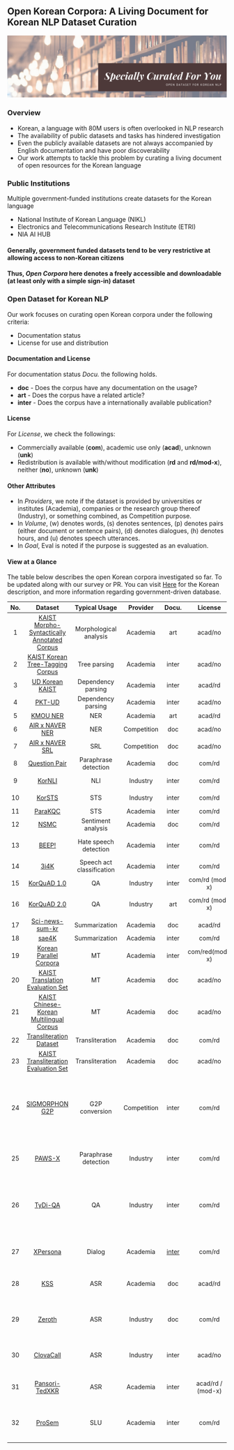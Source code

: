 ## Open Korean Corpora: A Living Document for Korean NLP Dataset Curation



![image](./image.png)

### Overview
- Korean, a language with 80M users is often overlooked in NLP research
- The availability of public datasets and tasks has hindered investigation
- Even the publicly available datasets are not always accompanied by English documentation and have poor discoverability
- Our work attempts to tackle this problem by curating a living document of open resources for the Korean language

### Public Institutions
Multiple government-funded institutions create datasets for the Korean language
- National Institute of Korean Language (NIKL)
- Electronics and Telecommunications Research Institute (ETRI)
- NIA AI HUB
#### Generally, government funded datasets tend to be very restrictive at allowing access to non-Korean citizens
#### Thus, *Open Corpora* here denotes a freely accessible and downloadable (at least only with a simple sign-in) dataset

### Open Dataset for Korean NLP
Our work focuses on curating open Korean corpora under the following criteria:
- Documentation status
- License for use and distribution

#### Documentation and License
For documentation status *Docu.* the following holds.
- **doc** - Does the corpus have any documentation on the usage?
- **art** - Does the corpus have a related article?
- **inter** - Does the corpus have a internationally available publication?

#### License
For *License*, we check the followings:
- Commercially available (**com**), academic use only (**acad**), unknown (**unk**)
- Redistribution is available with/without modification (**rd** and **rd/mod-x**), neither (**no**), unknown (**unk**)

#### Other Attributes
- In *Providers*, we note if the dataset is provided by universities or institutes (Academia), companies or the research group thereof (Industry), or something combined, as Competition purpose.
- In *Volume*, (w) denotes words, (s) denotes sentences, (p) denotes pairs (either document or sentence pairs), (d) denotes dialogues, (h) denotes hours, and (u) denotes speech utterances.
- In *Goal*, Eval is noted if the purpose is suggested as an evaluation.

#### View at a Glance
The table below describes the open Korean corpora investigated so far. To be updated along with our survey or PR. You can visit [Here](https://github.com/songys/AwesomeKorean_Data) for the Korean description, and more information regarding government-driven database.


|No.|Dataset|Typical Usage|Provider|Docu.|License|Volume|Goal|Lang.|
|:---:|:---:|:---:|:---:|:---:|:---:|:---:|:---:|:---:|
|1|[KAIST Morpho-Syntactically Annotated Corpus](http://semanticweb.kaist.ac.kr/home/index.php/KAIST_Corpus)|Morphological analysis|Academia|art|acad/no|70M (w)| - |ko|
|2|[KAIST Korean Tree-Tagging Corpus](http://semanticweb.kaist.ac.kr/home/index.php/KAIST_Corpus)|Tree parsing|Academia|inter|acad/no|30K (s)|-|ko|
|3|[UD Korean KAIST](https://github.com/emorynlp/ud-korean)|Dependency parsing|Academia|inter|acad/rd|27K (s)|-|ko|
|4|[PKT-UD](https://github.com/emorynlp/ud-korean)|Dependency parsing |Academia|inter|acad/no|5K (s)|-|ko|
|5|[KMOU NER](https://github.com/kmounlp/NER)| NER| Academia|art|acad/rd|24K (s)|-|ko|
|6|[AIR x NAVER NER](http://air.changwon.ac.kr/?page_id=10)| NER |Competition|doc|acad/no|90K (s)|-|ko|
|7|[AIR x NAVER SRL](http://air.changwon.ac.kr/?page_id=14)|SRL|Competition|doc|acad/no|35K (s)|-|ko|
|8|[Question Pair](https://github.com/songys/Question_pair)| Paraphrase detection|Academia|doc|com/rd|10K (p)|-|ko|
|9|[KorNLI](https://github.com/kakaobrain/KorNLUDatasets)|NLI|Industry|inter|com/rd |1,000K (p)|-|ko|
|10|[KorSTS](https://github.com/kakaobrain/KorNLUDatasets)|STS|Industry|inter|com/rd|8,500 (p)|-|ko |
|11|[ParaKQC](https://github.com/warnikchow/ParaKQC)|STS|Academia|inter|com/rd|540K (p)|-|ko|
|12|[NSMC](https://github.com/e9t/nsmc)|Sentiment analysis|Academia|doc|com/rd|150K / 50K (s)|-|ko|
|13|[BEEP!](https://github.com/kocohub/korean-hate-speech)|Hate speech detection|Academia|inter|com/rd |8K / 500 / 1,000 (s)|-|ko|
|14|[3i4K](https://github.com/warnikchow/3i4k)|Speech act classification |Academia |inter|com/rd |55K / 6K (s)|-|ko|
|15|[KorQuAD 1.0](https://korquad.github.io/)|QA|Industry|inter|com/rd (mod-x)|60K / 5K / 4K (p)|-|ko|
|16|[KorQuAD 2.0](https://korquad.github.io/)|QA|Industry|art|com/rd (mod-x)|80K / 10K / 10K (p)|-|ko|
|17|[Sci-news-sum-kr](https://github.com/theeluwin/sci-news-sum-kr-50)|Summarization|Academia|doc|acad/rd|50 (p)|Eval|ko|
|18|[sae4K](https://github.com/warnikchow/sae4k)|Summarization|Academia|inter|com/rd|50K (p)|-|ko|Structured argument extraction for Korean|
|19|[Korean Parallel Corpora](https://github.com/jungyeul/korean-parallel-corpora)|MT|Academia|inter|com/red(mod-x)|97K (p)|-|ko, en|-|
|20|[KAIST Translation Evaluation Set](http://semanticweb.kaist.ac.kr/home/index.php/Evaluateset2) |MT| Academia|doc|acad/no|3K (p)|Eval|ko, en|
|21|[KAIST Chinese-Korean Multilingual Corpus](http://semanticweb.kaist.ac.kr/home/index.php/Corpus9) |MT |Academia|doc|acad/no|60K (p)|-|ko, zh|
|22|[Transliteration Dataset](https://github.com/muik/transliteration)|Transliteration|Academia |doc|com/rd |35K (p)|-| ko, en|
|23|[KAIST Transliteration Evaluation Set](http://semanticweb.kaist.ac.kr/home/index.php/Evaluateset3)|Transliteration|Academia|doc|acad/no|7K (p)|Eval|ko, en|
|24|[SIGMORPHON G2P](https://sigmorphon.github.io/sharedtasks/2020/task1/) |G2P conversion|Competition |inter|com/rd |3,600 / 450 / 450 (p) |-|ko, en, hy, bg, fr, ka, hi, hu, is, lt, el|
|25|[PAWS-X](https://github.com/google-research-datasets/paws/tree/master/pawsx) | Paraphrase detection |Industry|inter|com/rd |5K / 2K / 2K (p)|-|ko, fr, es, de, zh, ja|-|
|26|[TyDi-QA](https://github.com/google-research-datasets/tydiqa)|QA|Industry|inter|com/rd |11K / 1,698 / 1,722 (p)|-|ko, en, ar, bn, fi, ja, id, sw, ru, te, th|
|27|[XPersona](https://github.com/HLTCHKUST/Xpersona) |Dialog |Academia |[inter](https://arxiv.org/abs/2003.07568) |com/rd |299 (d) / 4,684 (s)|- |ko, en, it, fr, id, zh, ja|
|28|[KSS](https://github.com/Kyubyong/kss) |ASR|Academia|doc|acad/rd|12+ (h) / 13K (u) / 1 speaker |-|ko |
|29|[Zeroth](https://github.com/goodatlas/zeroth) |ASR|Industry|doc|com/rd|51+ (h) / 27K (s) / 46K (u) / 181 speakers|-|ko|
|30|[ClovaCall](https://github.com/clovaai/ClovaCall)|ASR|Industry|inter|acad/no|80+ (h) / 60K (u)/ 11K speakers|-|ko|
|31|[Pansori-TedXKR](https://github.com/yc9701/pansori-tedxkr-corpus)|ASR|Academia|inter|acad/rd / (mod-x)|3+ (h) / 3K (u)/ 41 speakers|-|ko|
|32|[ProSem](https://github.com/warnikchow/prosem)|SLU|Academia|inter|com/rd|6+ (h) / 3,500 (s) / 7K (u) / 2 speakers|-|ko|

